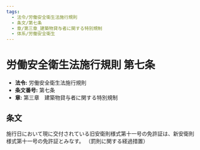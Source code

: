 ```yaml
---
tags:
  - 法令/労働安全衛生法施行規則
  - 条文/第七条
  - 章/第三章_建築物貸与者に関する特別規制
  - 体系/労働安全衛生
---
```

# 労働安全衛生法施行規則 第七条

- **法令:** 労働安全衛生法施行規則
- **条文番号:** 第七条
- **章:** 第三章　建築物貸与者に関する特別規制

## 条文
施行日において現に交付されている旧安衛則様式第十一号の免許証は、新安衛則様式第十一号の免許証とみなす。
（罰則に関する経過措置）

